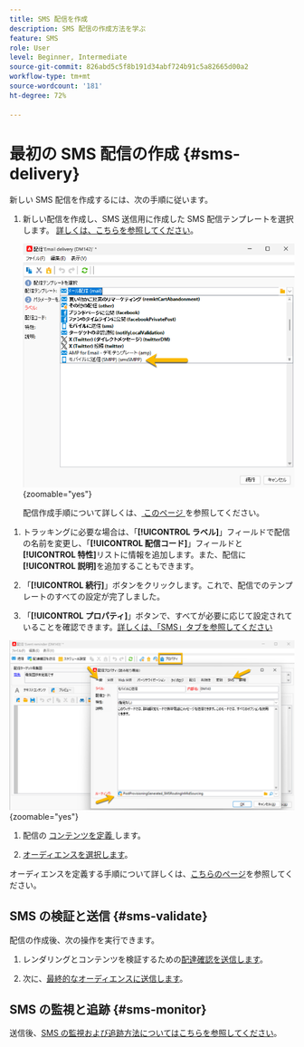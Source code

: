 ```yaml
---
title: SMS 配信を作成
description: SMS 配信の作成方法を学ぶ
feature: SMS
role: User
level: Beginner, Intermediate
source-git-commit: 826abd5c5f8b191d34abf724b91c5a82665d00a2
workflow-type: tm+mt
source-wordcount: '181'
ht-degree: 72%

---
```



# 最初の SMS 配信の作成 {#sms-delivery}

新しい SMS 配信を作成するには、次の手順に従います。

1. 新しい配信を作成し、SMS 送信用に作成した SMS 配信テンプレートを選択します。 [詳しくは、こちらを参照してください](sms-mid-sourcing.md#sms-delivery-template)。

   ![](assets/sms_create.png){zoomable="yes"}

   配信作成手順について詳しくは、[ このページ ](../../start/create-message.md) を参照してください。

<!-- * For standalone instance,  [learn more here](sms-standalone-instance.md#sms-delivery-template).
* For mid-sourcing infrastructure, -->

1. トラッキングに必要な場合は、「**[!UICONTROL ラベル]**」フィールドで配信の名前を変更し、「**[!UICONTROL 配信コード]**」フィールドと&#x200B;**[!UICONTROL 特性]**&#x200B;リストに情報を追加します。また、配信に&#x200B;**[!UICONTROL 説明]**&#x200B;を追加することもできます。

1. 「**[!UICONTROL 続行]**」ボタンをクリックします。これで、配信でのテンプレートのすべての設定が完了しました。

1. 「**[!UICONTROL プロパティ]**」ボタンで、すべてが必要に応じて設定されていることを確認できます。[詳しくは、「SMS」タブを参照してください](sms-delivery-settings.md#sms-tab)

![](assets/sms_settings.png){zoomable="yes"}

1. 配信の [ コンテンツを定義 ](sms-content.md) します。

1. [オーディエンスを選択します](sms-audience.md)。

オーディエンスを定義する手順について詳しくは、[こちらのページ](../../audiences/create-audiences.md)を参照してください。

## SMS の検証と送信 {#sms-validate}

配信の作成後、次の操作を実行できます。

1. レンダリングとコンテンツを検証するための[配達確認を送信します](sms-proofs.md)。

1. 次に、[最終的なオーディエンスに送信します](sms-send.md)。

## SMS の監視と追跡 {#sms-monitor}

送信後、[SMS の監視および追跡方法についてはこちらを参照してください](sms-monitor.md)。


